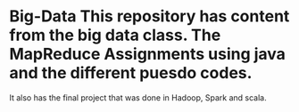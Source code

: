 # Big-Data This repository has content from the big data class. The MapReduce Assignments using java and the different puesdo codes.
It also has the final project that was done in Hadoop, Spark and scala.
